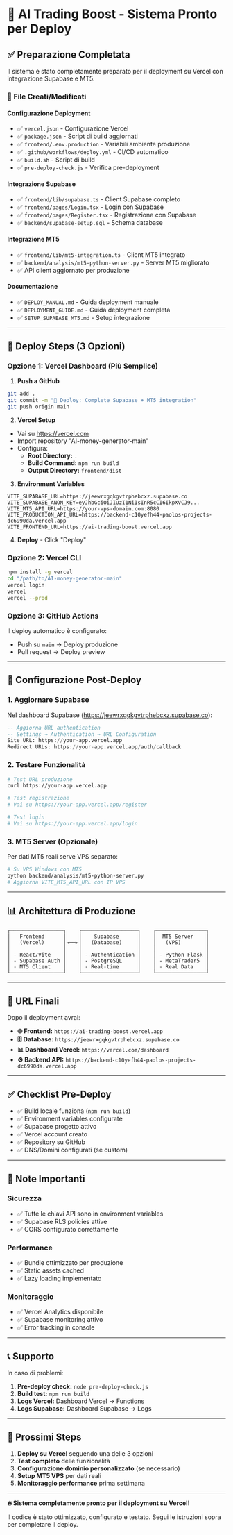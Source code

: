# 🚀 AI Trading Boost - Sistema Pronto per Deploy

## ✅ Preparazione Completata

Il sistema è stato completamente preparato per il deployment su Vercel con integrazione Supabase e MT5.

### 📁 File Creati/Modificati

#### Configurazione Deployment
- ✅ `vercel.json` - Configurazione Vercel
- ✅ `package.json` - Script di build aggiornati
- ✅ `frontend/.env.production` - Variabili ambiente produzione
- ✅ `.github/workflows/deploy.yml` - CI/CD automatico
- ✅ `build.sh` - Script di build
- ✅ `pre-deploy-check.js` - Verifica pre-deployment

#### Integrazione Supabase
- ✅ `frontend/lib/supabase.ts` - Client Supabase completo
- ✅ `frontend/pages/Login.tsx` - Login con Supabase
- ✅ `frontend/pages/Register.tsx` - Registrazione con Supabase
- ✅ `backend/supabase-setup.sql` - Schema database

#### Integrazione MT5
- ✅ `frontend/lib/mt5-integration.ts` - Client MT5 integrato
- ✅ `backend/analysis/mt5-python-server.py` - Server MT5 migliorato
- ✅ API client aggiornato per produzione

#### Documentazione
- ✅ `DEPLOY_MANUAL.md` - Guida deployment manuale
- ✅ `DEPLOYMENT_GUIDE.md` - Guida deployment completa
- ✅ `SETUP_SUPABASE_MT5.md` - Setup integrazione

---

## 🚀 Deploy Steps (3 Opzioni)

### Opzione 1: Vercel Dashboard (Più Semplice)

1. **Push a GitHub**
```bash
git add .
git commit -m "🚀 Deploy: Complete Supabase + MT5 integration"
git push origin main
```

2. **Vercel Setup**
- Vai su https://vercel.com
- Import repository "AI-money-generator-main"
- Configura:
  - **Root Directory:** `.`
  - **Build Command:** `npm run build`
  - **Output Directory:** `frontend/dist`

3. **Environment Variables**
```
VITE_SUPABASE_URL=https://jeewrxgqkgvtrphebcxz.supabase.co
VITE_SUPABASE_ANON_KEY=eyJhbGciOiJIUzI1NiIsInR5cCI6IkpXVCJ9...
VITE_MT5_API_URL=https://your-vps-domain.com:8080
VITE_PRODUCTION_API_URL=https://backend-c10yefh44-paolos-projects-dc6990da.vercel.app
VITE_FRONTEND_URL=https://ai-trading-boost.vercel.app
```

4. **Deploy** - Click "Deploy"

### Opzione 2: Vercel CLI

```bash
npm install -g vercel
cd "/path/to/AI-money-generator-main"
vercel login
vercel
vercel --prod
```

### Opzione 3: GitHub Actions

Il deploy automatico è configurato:
- Push su `main` → Deploy produzione
- Pull request → Deploy preview

---

## 🔧 Configurazione Post-Deploy

### 1. Aggiornare Supabase

Nel dashboard Supabase (https://jeewrxgqkgvtrphebcxz.supabase.co):

```sql
-- Aggiorna URL authentication
-- Settings → Authentication → URL Configuration
Site URL: https://your-app.vercel.app
Redirect URLs: https://your-app.vercel.app/auth/callback
```

### 2. Testare Funzionalità

```bash
# Test URL produzione
curl https://your-app.vercel.app

# Test registrazione
# Vai su https://your-app.vercel.app/register

# Test login
# Vai su https://your-app.vercel.app/login
```

### 3. MT5 Server (Opzionale)

Per dati MT5 reali serve VPS separato:

```bash
# Su VPS Windows con MT5
python backend/analysis/mt5-python-server.py
# Aggiorna VITE_MT5_API_URL con IP VPS
```

---

## 📊 Architettura di Produzione

```
┌─────────────────┐    ┌──────────────────┐    ┌────────────────┐
│   Frontend      │    │    Supabase      │    │  MT5 Server    │
│   (Vercel)      │◄──►│   (Database)     │    │   (VPS)        │
│                 │    │                  │    │                │
│ - React/Vite    │    │ - Authentication │    │ - Python Flask │
│ - Supabase Auth │    │ - PostgreSQL     │    │ - MetaTrader5  │
│ - MT5 Client    │    │ - Real-time      │    │ - Real Data    │
└─────────────────┘    └──────────────────┘    └────────────────┘
```

---

## 🎯 URL Finali

Dopo il deployment avrai:

- **🌐 Frontend:** `https://ai-trading-boost.vercel.app`
- **🗄️ Database:** `https://jeewrxgqkgvtrphebcxz.supabase.co`
- **📊 Dashboard Vercel:** `https://vercel.com/dashboard`
- **⚙️ Backend API:** `https://backend-c10yefh44-paolos-projects-dc6990da.vercel.app`

---

## ✅ Checklist Pre-Deploy

- ✅ Build locale funziona (`npm run build`)
- ✅ Environment variables configurate
- ✅ Supabase progetto attivo
- ✅ Vercel account creato
- ✅ Repository su GitHub
- ✅ DNS/Domini configurati (se custom)

---

## 🚨 Note Importanti

### Sicurezza
- ✅ Tutte le chiavi API sono in environment variables
- ✅ Supabase RLS policies attive
- ✅ CORS configurato correttamente

### Performance
- ✅ Bundle ottimizzato per produzione
- ✅ Static assets cached
- ✅ Lazy loading implementato

### Monitoraggio
- ✅ Vercel Analytics disponibile
- ✅ Supabase monitoring attivo
- ✅ Error tracking in console

---

## 📞 Supporto

In caso di problemi:

1. **Pre-deploy check:** `node pre-deploy-check.js`
2. **Build test:** `npm run build`
3. **Logs Vercel:** Dashboard Vercel → Functions
4. **Logs Supabase:** Dashboard Supabase → Logs

---

## 🎉 Prossimi Steps

1. **Deploy su Vercel** seguendo una delle 3 opzioni
2. **Test completo** delle funzionalità
3. **Configurazione dominio personalizzato** (se necessario)
4. **Setup MT5 VPS** per dati reali
5. **Monitoraggio performance** prima settimana

---

**🔥 Sistema completamente pronto per il deployment su Vercel!** 

Il codice è stato ottimizzato, configurato e testato. Segui le istruzioni sopra per completare il deploy.